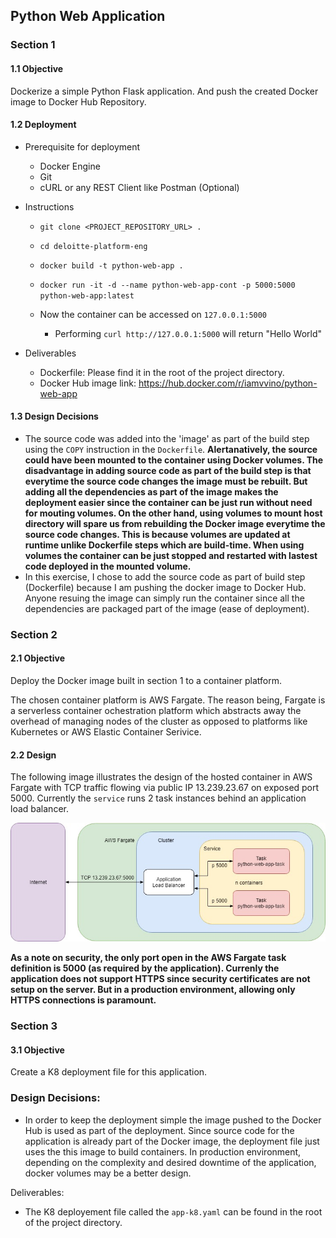 ## Python Web Application

### Section 1

#### 1.1 Objective
Dockerize a simple Python Flask application. And push the created Docker image to Docker Hub Repository.

#### 1.2 Deployment
- Prerequisite for deployment
    - Docker Engine
    - Git
    - cURL or any REST Client like Postman (Optional)

- Instructions
    - `git clone <PROJECT_REPOSITORY_URL> .`
    - `cd deloitte-platform-eng`
    -  `docker build -t python-web-app .`
    -  `docker run -it -d --name python-web-app-cont -p 5000:5000 python-web-app:latest` 

    - Now the container can be accessed on `127.0.0.1:5000`
        - Performing `curl http://127.0.0.1:5000` will return "Hello World"

- Deliverables
  - Dockerfile: Please find it in the root of the project directory.
  - Docker Hub image link: https://hub.docker.com/r/iamvvino/python-web-app
  

#### 1.3 Design Decisions
- The source code was added into the 'image' as part of the build step using the `COPY` instruction in the `Dockerfile`. **Alertanatively, the source could have been mounted to the container using Docker volumes. The disadvantage in adding source code as part of the build step is that everytime the source code changes the image must be rebuilt. But adding all the dependencies as part of the image makes the deployment easier since the container can be just run without need for mouting volumes. On the other hand, using volumes to mount host directory will spare us from rebuilding the Docker image everytime the source code changes. This is because volumes are updated at runtime unlike Dockerfile steps which are build-time. When using volumes the container can be just stopped and restarted with lastest code deployed in the mounted volume.** 
- In this exercise, I chose to add the source code as part of build step (Dockerfile) because I am pushing the docker image to Docker Hub. Anyone resuing the image can simply run the container since all the dependencies are packaged part of the image (ease of deployment).

### Section 2

#### 2.1 Objective
Deploy the Docker image built in section 1 to a container platform.

The chosen container platform is AWS Fargate. The reason being, Fargate is a serverless container ochestration platform which abstracts away the overhead of managing nodes of the cluster as opposed to platforms like Kubernetes or AWS Elastic Container Serivice. 

#### 2.2 Design
The following image illustrates the design of the hosted container in AWS Fargate with TCP traffic flowing via public IP 13.239.23.67 on exposed port 5000. Currently the `service` runs 2 task instances behind an application load balancer.

![Design](https://github.com/vinokanth92/deloitte-platform-eng/blob/master/diagram.jpg)

 **As a note on security, the only port open in the AWS Fargate task definition is 5000 (as required by the application). Currenly the application does not support HTTPS since security certificates are not setup on the server. But in a production environment, allowing only HTTPS connections is paramount.**

### Section 3

#### 3.1 Objective
Create a K8 deployment file for this application.

### Design Decisions:
- In order to keep the deployment simple the image pushed to the Docker Hub is used as part of the deployment. Since source code for the application is already part of the Docker image, the deployment file just uses the this image to build containers. In production environment, depending on the complexity and desired downtime of the application, docker volumes may be a better design. 

Deliverables:
- The K8 deployement file called the `app-k8.yaml` can be found in the root of the project directory.